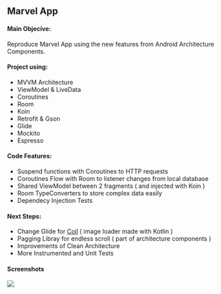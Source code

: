 ## Marvel App

#### Main Objecive:
Reproduce Marvel App using the new features from Android Architecture Components.

#### Project using:
- MVVM Architecture
- ViewModel & LiveData
- Coroutines
- Room
- Koin
- Retrofit & Gson
- Glide
- Mockito
- Espresso

#### Code Features:
- Suspend functions with Coroutines to HTTP requests
- Coroutines Flow with Room to listener changes from local database
- Shared ViewModel between 2 fragments ( and injected with Koin )
- Room TypeConverters to store complex data easily
- Dependecy Injection Tests

#### Next Steps:
- Change Glide for [Coil](https://github.com/coil-kt/coil) ( image loader made with Kotlin )
- Pagging Libray for endless scroll ( part of architecture components )
- Improvements of Clean Architecture
- More Instrumented and Unit Tests





#### Screenshots

![](https://i.imgur.com/UOSU9Ce.jpg)
